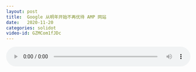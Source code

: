 ```yaml
---
layout: post
title:  Google 从明年开始不再优待 AMP 网站
date:   2020-11-20
categories: solidot
video-id: GZMCom1fJDc
---
```


<audio id="youtube" style="width: 100%;" video-id="GZMCom1fJDc" controls></audio>

<script async type="text/javascript" src="/audio.js"></script>


